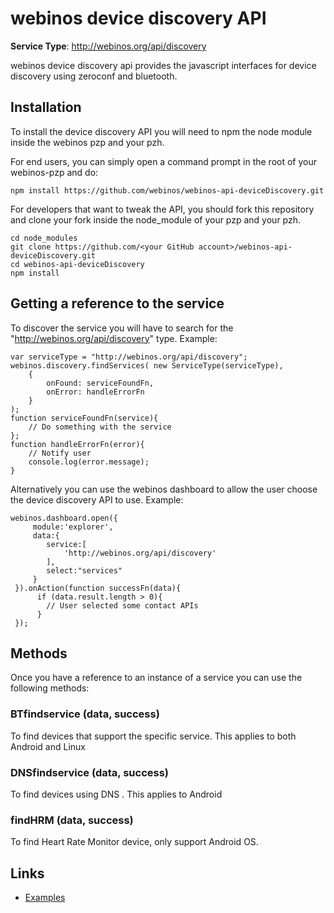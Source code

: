 # webinos device discovery API #

**Service Type**: http://webinos.org/api/discovery

webinos device discovery api provides the javascript interfaces for device discovery using zeroconf and bluetooth.

## Installation ##

To install the device discovery API you will need to npm the node module inside the webinos pzp and your pzh.

For end users, you can simply open a command prompt in the root of your webinos-pzp and do: 

	npm install https://github.com/webinos/webinos-api-deviceDiscovery.git

For developers that want to tweak the API, you should fork this repository and clone your fork inside the node_module of your pzp and your pzh.

	cd node_modules
	git clone https://github.com/<your GitHub account>/webinos-api-deviceDiscovery.git
	cd webinos-api-deviceDiscovery
	npm install


## Getting a reference to the service ##

To discover the service you will have to search for the "http://webinos.org/api/discovery" type. Example:

	var serviceType = "http://webinos.org/api/discovery";
	webinos.discovery.findServices( new ServiceType(serviceType), 
		{ 
			onFound: serviceFoundFn, 
			onError: handleErrorFn
		}
	);
	function serviceFoundFn(service){
		// Do something with the service
	};
	function handleErrorFn(error){
		// Notify user
		console.log(error.message);
	}

Alternatively you can use the webinos dashboard to allow the user choose the device discovery API to use. Example:
 	
	webinos.dashboard.open({
         module:'explorer',
	     data:{
         	service:[
            	'http://webinos.org/api/discovery'
         	],
            select:"services"
         }
     }).onAction(function successFn(data){
		  if (data.result.length > 0){
			// User selected some contact APIs
		  }
	 });

## Methods ##

Once you have a reference to an instance of a service you can use the following methods:

### BTfindservice (data, success) 

To find devices that support the specific service. This applies to both Android and Linux

### DNSfindservice (data, success) 

To find devices using DNS . This applies to Android

### findHRM (data, success)

To find Heart Rate Monitor device, only support Android OS.


## Links ##

- [Examples](https://github.com/webinos/webinos-api-deviceDiscovery/wiki/Examples)





